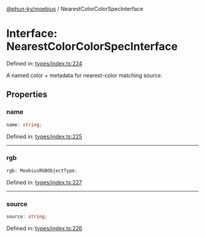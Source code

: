 [@phun-ky/moebius](../index.md) / NearestColorColorSpecInterface

# Interface: NearestColorColorSpecInterface

Defined in: [types/index.ts:224](https://github.com/phun-ky/moebius/blob/main/src/types/index.ts#L224)

A named color + metadata for nearest-color matching source.

## Properties

### name

```ts
name: string;
```

Defined in: [types/index.ts:225](https://github.com/phun-ky/moebius/blob/main/src/types/index.ts#L225)

---

### rgb

```ts
rgb: MoebiusRGBObjectType;
```

Defined in: [types/index.ts:227](https://github.com/phun-ky/moebius/blob/main/src/types/index.ts#L227)

---

### source

```ts
source: string;
```

Defined in: [types/index.ts:226](https://github.com/phun-ky/moebius/blob/main/src/types/index.ts#L226)
